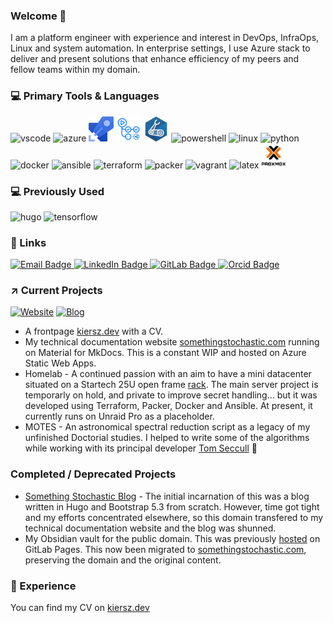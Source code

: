 ### Welcome 👋

 <link rel="stylesheet" href="https://cdn.jsdelivr.net/gh/devicons/devicon@v2.15.1/devicon.min.css"> 

I am a platform engineer with experience and interest in DevOps, InfraOps, Linux and system automation. In enterprise settings, I use Azure stack to deliver and present solutions that enhance efficiency of my peers and fellow teams within my domain.

### :computer: Primary Tools & Languages

<div id="skills">
  <img src="https://cdn.jsdelivr.net/gh/devicons/devicon/icons/vscode/vscode-original.svg" title="vscode" alt="vscode"  width="40" height="40" >
  <!-- <img src="https://cdn.jsdelivr.net/gh/devicons/devicon/icons/jupyter/jupyter-original.svg" title="jupyter" alt="jupyter" width="40" height="40" /> -->
  <img src="https://cdn.jsdelivr.net/gh/devicons/devicon/icons/azure/azure-original.svg" title="azure" alt="azure" width="40" height="40" />
  <img src="icons/azure-pipelines.png" title="azure pipelines" alt="azure pipelines" width="40" height="40"/>
  <img src="icons/github-actions.png" title="github actions" alt="github actions" width="40" height="40"/>
  <img src="icons/bicep.png" title="azure bicep" alt="azure bicep" width="40" height="40"/>
  <img src="https://upload.wikimedia.org/wikipedia/commons/a/af/PowerShell_Core_6.0_icon.png" title="powershell" alt="powershell" width="40" height="40"/>
  <img src="https://cdn.jsdelivr.net/gh/devicons/devicon/icons/linux/linux-original.svg" title="linux" alt="linux"  width="40" height="40" />
  <img src="https://cdn.jsdelivr.net/gh/devicons/devicon/icons/python/python-original.svg" title="python" alt="python" width="40" height="40"/>
  <!-- <img src="icons/bash.png" title="bash" alt="bash" width="40" height="40"  /> -->
  <!-- <img src="https://cdn.jsdelivr.net/gh/devicons/devicon/icons/numpy/numpy-original.svg" title="numpy" alt="numpy" width="40" height="40" /> -->
  <!-- <img src="https://cdn.jsdelivr.net/gh/devicons/devicon/icons/pandas/pandas-original.svg" title="pandas" alt="pandas" width="40" height="40" /> -->
  <img src="https://cdn.jsdelivr.net/gh/devicons/devicon/icons/docker/docker-original.svg" title="docker" alt="docker" width="40" height="40"/>
  <img src="https://cdn.jsdelivr.net/gh/devicons/devicon/icons/ansible/ansible-original.svg" title="ansible" alt="ansible" width="40" height="40"  />
  <img src="https://cdn.jsdelivr.net/gh/devicons/devicon/icons/terraform/terraform-original.svg" title="terraform" alt="terraform" width="40" height="40" />
  <img src="https://cdn.jsdelivr.net/gh/devicons/devicon/icons/packer/packer-original.svg" title="packer" alt="packer" width="40" height="40" />
  <img src="https://cdn.jsdelivr.net/gh/devicons/devicon/icons/vagrant/vagrant-original.svg" title="vagrant" alt="vagrant" width="40" height="40" />
  <img src="https://cdn.jsdelivr.net/gh/devicons/devicon/icons/latex/latex-original.svg" title="latex" alt="latex" width="40" height="40" style="background-color:#ffffff"/>
  <img src="icons/proxmox.png" title="proxmox" alt="proxmox" width="40" height="40" style="background-color:#ffffff"/>  
</div>

### :computer: Previously Used

<div id="skills-old">
  <img src="https://cdn.jsdelivr.net/gh/devicons/devicon/icons/hugo/hugo-original.svg" title="hugo" alt="hugo" width="40" height="40"/>
    <img src="https://cdn.jsdelivr.net/gh/devicons/devicon/icons/tensorflow/tensorflow-original.svg" title="tensorflow" alt="tensorflow" width="40" height="40" />
</div>

### :link: Links

<div id="badges">
  <a href="mailto:dakiersz.ud3cc@8shield.net">
    <img src="https://img.shields.io/badge/Email-red?style=for-the-badge&logo=mail.ru&logoColor=white" alt="Email Badge"/>
  </a>
  <a href="https://www.linkedin.com/in/dakiersz/">
    <img src="https://img.shields.io/badge/LinkedIn-blue?style=for-the-badge&logo=linkedin&logoColor=white" alt="LinkedIn Badge"/>
  </a>
  <a href="https://gitlab.com/DAKiersz">
    <img src="https://img.shields.io/badge/GitLab-orange?style=for-the-badge&logo=gitlab&logoColor=white" alt="GitLab Badge"/>
  </a>
  <a href="https://orcid.org/0000-0001-5787-9034">
    <img src="https://img.shields.io/badge/orcid-green?style=for-the-badge&logo=orcid&logoColor=white" alt="Orcid Badge"/>
  </a>
</div>
              
### :arrow_upper_right: Current Projects

 [![Website](https://img.shields.io/website?down_color=red&down_message=offline&label=kiersz.dev&up_color=blue&up_message=online&url=https%3A%2F%2Fkiersz.dev%2F)](https://kiersz.dev) [![Blog](https://img.shields.io/website?down_color=red&down_message=offline&label=somethingstochastic.com&up_color=blue&up_message=online&url=https%3A%2F%2Fsomethingstochastic.com%2F)](https://somethingstochastic.com)
 
- A frontpage [kiersz.dev](https://kiersz.dev) with a CV.
- My technical documentation website [somethingstochastic.com](https://somethingstochastic.com) running on Material for MkDocs. This is a constant WIP and hosted on Azure Static Web Apps.
- Homelab - A continued passion with an aim to have a mini datacenter situated on a Startech 25U open frame [rack](https://www.startech.com/en-gb/server-management/4postrack25u). The main server project is temporarly on hold, and private to improve secret handling... but it was developed using Terraform, Packer, Docker and Ansible. At present, it currently runs on Unraid Pro as a placeholder.
- MOTES - An astronomical spectral reduction script as a legacy of my unfinished Doctorial studies. I helped to write some of the algorithms while working with its principal developer [Tom Seccull](https://github.com/tseccull) :stars:

### Completed / Deprecated Projects

- [Something Stochastic Blog](https://github.com/DAKiersz/something-stochastic-hugo) - The initial incarnation of this was a blog written in Hugo and Bootstrap 5.3 from scratch. However, time got tight and my efforts concentrated elsewhere, so this domain transfered to my technical documentation website and the blog was shunned.
- My Obsidian vault for the public domain. This was previously [hosted](https://gitlab.com/dakiersz-group/obsidian-dak-public) on GitLab Pages. This now been migrated to [somethingstochastic.com](https://somethingstochastic.com), preserving the domain and the original content.

### :satellite: Experience

You can find my CV on [kiersz.dev](https://kiersz.dev)